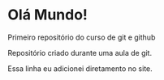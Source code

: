 # Olá Mundo!
 Primeiro repositório do curso de git e github

 Repositório criado durante uma aula de git.

Essa linha eu adicionei diretamento no site.
